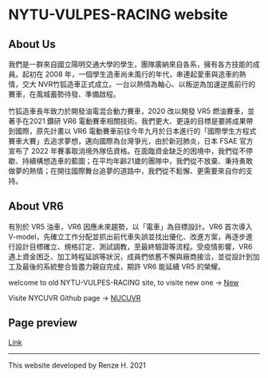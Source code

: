 # NYTU-VULPES-RACING website

## About Us

我們是一群來自國立陽明交通大學的學生，團隊廣納來自各系，擁有各方技能的成員。起初在 2008 年，一個學生造車尚未風行的年代，串連起愛車與造車的熱情，交大 NVR竹狐造車正式成立。一台以熱情為軸心、以叛逆為加速逆風前行的賽車，在風城蓄勢待發、準備啟程。

竹狐造車長年致力於開發油電混合動力賽車，2020 改以開發 VR5 燃油賽車，並著手在2021 鑽研 VR6 電動賽車相關技術。我們更大、更遠的目標是要將成果帶到國際，原先計畫以 VR6 電動賽車前往今年九月於日本進行的「國際學生方程式賽車大賽」去追求夢想，邁向國際為台灣爭光，由於新冠肺炎，日本 FSAE 官方宣布了 2022 年賽事取消境外隊伍資格。在面臨資金缺乏的困境中，我們從不停歇、持續構想造車的藍圖；在平均年齡21歲的團隊中，我們從不放棄、秉持勇敢做夢的熱情；在開往國際舞台追夢的道路中，我們從不鬆懈、更需要來自你的支持。

## About VR6

有別於 VR5 油車，VR6 因應未來趨勢，以「電車」為目標設計。VR6 首次導入 V-model，先確立工作分配並抓出前代車失誤並找出優化、改進方案，再逐步進行設計目標確立、規格訂定、測試調教，至最終驗證等流程。受疫情影響，VR6 遇上資金困乏、加工時程延誤等狀況，成員們依舊不懈與廠商接洽，並從設計到加工及最後的系統整合皆盡力親自完成，期許 VR6 能延續 VR5 的榮耀。

welcome to old NYTU-VULPES-RACING site, to visite new one → [New](https://nycuvr.github.io/site/)

Visite NYCUVR Github page → [NUCUVR](https://github.com/NYCUVR)

## Page preview
[Link](https://renzeh.github.io/NCTU-VULPES-RACING/)

---
This website developed by Renze H. 2021
